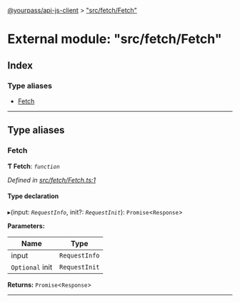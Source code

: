 [@yourpass/api-js-client](../README.md) > ["src/fetch/Fetch"](../modules/_src_fetch_fetch_.md)

# External module: "src/fetch/Fetch"

## Index

### Type aliases

* [Fetch](_src_fetch_fetch_.md#fetch)

---

## Type aliases

<a id="fetch"></a>

###  Fetch

**Ƭ Fetch**: *`function`*

*Defined in [src/fetch/Fetch.ts:1](https://github.com/yourpass/yourpass-api-js-client/blob/b65bebe/src/fetch/Fetch.ts#L1)*

#### Type declaration
▸(input: *`RequestInfo`*, init?: *`RequestInit`*): `Promise`<`Response`>

**Parameters:**

| Name | Type |
| ------ | ------ |
| input | `RequestInfo` |
| `Optional` init | `RequestInit` |

**Returns:** `Promise`<`Response`>

___

